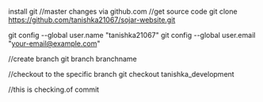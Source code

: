 install git 
//master changes via github.com
//get source code
git clone https://github.com/tanishka21067/sojar-website.git

git config --global user.name "tanishka21067"
git config --global user.email "your-email@example.com"

//create branch
git branch branchname

//checkout to the specific branch
git checkout tanishka_development

//this is checking.of commit
